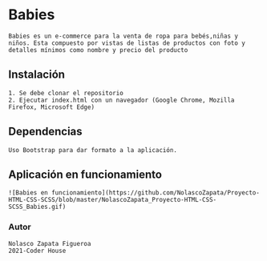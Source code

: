 # Babies
    Babies es un e-commerce para la venta de ropa para bebés,niñas y niños. Esta compuesto por vistas de listas de productos con foto y detalles mínimos como nombre y precio del producto

## Instalación

    1. Se debe clonar el repositorio
    2. Ejecutar index.html con un navegador (Google Chrome, Mozilla Firefox, Microsoft Edge)

## Dependencias

    Uso Bootstrap para dar formato a la aplicación.

## Aplicación en funcionamiento

    ![Babies en funcionamiento](https://github.com/NolascoZapata/Proyecto-HTML-CSS-SCSS/blob/master/NolascoZapata_Proyecto-HTML-CSS-SCSS_Babies.gif)

### Autor
    Nolasco Zapata Figueroa
    2021-Coder House
